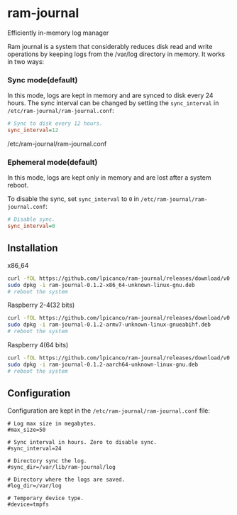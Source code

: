 # ram-journal
Efficiently in-memory log manager

Ram journal is a system that considerably reduces disk read and write operations by keeping logs from the /var/log directory in memory. It works in two ways:
### Sync mode(default)

In this mode, logs are kept in memory and are synced to disk every 24 hours. The sync interval can be changed
by  setting the `sync_interval` in `/etc/ram-journal/ram-journal.conf`:
```ini
# Sync to disk every 12 hours.  
sync_interval=12
```

/etc/ram-journal/ram-journal.conf

### Ephemeral mode(default)

In this mode, logs are kept only in memory and are lost after a system reboot.

To disable the sync, set `sync_interval` to `0` in `/etc/ram-journal/ram-journal.conf`:
```ini
# Disable sync.
sync_interval=0
```

## Installation

x86_64
```bash
curl -fOL https://github.com/lpicanco/ram-journal/releases/download/v0.1.2/ram-journal-0.1.2-x86_64-unknown-linux-gnu.deb
sudo dpkg -i ram-journal-0.1.2-x86_64-unknown-linux-gnu.deb
# reboot the system
```

Raspberry 2-4(32 bits)
```bash
curl -fOL https://github.com/lpicanco/ram-journal/releases/download/v0.1.2/ram-journal-0.1.2-armv7-unknown-linux-gnueabihf.deb
sudo dpkg -i ram-journal-0.1.2-armv7-unknown-linux-gnueabihf.deb
# reboot the system
```

Raspberry 4(64 bits)
```bash
curl -fOL https://github.com/lpicanco/ram-journal/releases/download/v0.1.2/ram-journal-0.1.2-aarch64-unknown-linux-gnu.deb
sudo dpkg -i ram-journal-0.1.2-aarch64-unknown-linux-gnu.deb
# reboot the system
```


## Configuration
Configuration are kept in the `/etc/ram-journal/ram-journal.conf` file:
```ìni
# Log max size in megabytes.
#max_size=50

# Sync interval in hours. Zero to disable sync.
#sync_interval=24

# Directory sync the log.
#sync_dir=/var/lib/ram-journal/log

# Directory where the logs are saved.
#log_dir=/var/log

# Temporary device type.
#device=tmpfs
```
